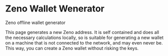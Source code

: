# Zeno Wallet Wenerator
Zeno offline wallet generator

This page generates a new Zeno address. It is self contained and does all the necessary calculations locally, so is suitable for generating a new wallet on a machine that is not connected to the network, and may even never be. This way, you can create a Zeno wallet without risking the keys. 

